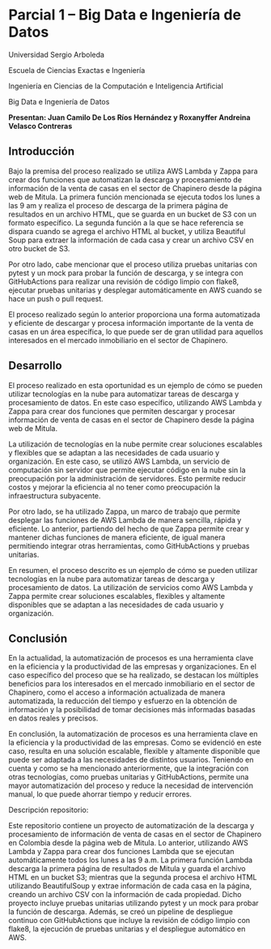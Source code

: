 # Parcial 1 – Big Data e Ingeniería de Datos

 

Universidad Sergio Arboleda

 

Escuela de Ciencias Exactas e Ingeniería

 

Ingeniería en Ciencias de la Computación e Inteligencia Artificial



Big Data e Ingeniería de Datos



**Presentan: Juan Camilo De Los Ríos Hernández y Roxanyffer Andreina Velasco Contreras**

 

## Introducción

Bajo la premisa del proceso realizado se utiliza AWS Lambda y Zappa para crear dos funciones que automatizan la descarga y procesamiento de información de la venta de casas en el sector de Chapinero desde la página web de Mitula. La primera función mencionada se ejecuta todos los lunes a las 9 am y realiza el proceso de descarga de la primera página de resultados en un archivo HTML, que se guarda en un bucket de S3 con un formato específico. La segunda función a la que se hace referencia se dispara cuando se agrega el archivo HTML al bucket, y utiliza Beautiful Soup para extraer la información de cada casa y crear un archivo CSV en otro bucket de S3.

Por otro lado, cabe mencionar que el proceso utiliza pruebas unitarias con pytest y un mock para probar la función de descarga, y se integra con GitHubActions para realizar una revisión de código limpio con flake8, ejecutar pruebas unitarias y desplegar automáticamente en AWS cuando se hace un push o pull request.

El proceso realizado según lo anterior proporciona una forma automatizada y eficiente de descargar y procesa información importante de la venta de casas en un área específica, lo que puede ser de gran utilidad para aquellos interesados en el mercado inmobiliario en el sector de Chapinero.

 

## Desarrollo

El proceso realizado en esta oportunidad es un ejemplo de cómo se pueden utilizar tecnologías en la nube para automatizar tareas de descarga y procesamiento de datos. En este caso específico, utilizando AWS Lambda y Zappa para crear dos funciones que permiten descargar y procesar información de venta de casas en el sector de Chapinero desde la página web de Mitula.

La utilización de tecnologías en la nube permite crear soluciones escalables y flexibles que se adaptan a las necesidades de cada usuario y organización. En este caso, se utilizó AWS Lambda, un servicio de computación sin servidor que permite ejecutar código en la nube sin la preocupación por la administración de servidores. Esto permite reducir costos y mejorar la eficiencia al no tener como preocupación la infraestructura subyacente.

Por otro lado, se ha utilizado Zappa, un marco de trabajo que permite desplegar las funciones de AWS Lambda de manera sencilla, rápida y eficiente. Lo anterior, partiendo del hecho de que Zappa permite crear y mantener dichas funciones de manera eficiente, de igual manera permitiendo integrar otras herramientas, como GitHubActions y pruebas unitarias.

En resumen, el proceso descrito es un ejemplo de cómo se pueden utilizar tecnologías en la nube para automatizar tareas de descarga y procesamiento de datos. La utilización de servicios como AWS Lambda y Zappa permite crear soluciones escalables, flexibles y altamente disponibles que se adaptan a las necesidades de cada usuario y organización.

 

## Conclusión

En la actualidad, la automatización de procesos es una herramienta clave en la eficiencia y la productividad de las empresas y organizaciones. En el caso específico del proceso que se ha realizado, se destacan los múltiples beneficios para los interesados en el mercado inmobiliario en el sector de Chapinero, como el acceso a información actualizada de manera automatizada, la reducción del tiempo y esfuerzo en la obtención de información y la posibilidad de tomar decisiones más informadas basadas en datos reales y precisos.

En conclusión, la automatización de procesos es una herramienta clave en la eficiencia y la productividad de las empresas. Como se evidenció en este caso, resulta en una solución escalable, flexible y altamente disponible que puede ser adaptada a las necesidades de distintos usuarios. Teniendo en cuenta y como se ha mencionado anteriormente, que la integración con otras tecnologías, como pruebas unitarias y GitHubActions, permite una mayor automatización del proceso y reduce la necesidad de intervención manual, lo que puede ahorrar tiempo y reducir errores.

 

Descripción repositorio:

 

Este repositorio contiene un proyecto de automatización de la descarga y procesamiento de información de venta de casas en el sector de Chapinero en Colombia desde la página web de Mitula. Lo anterior, utilizando AWS Lambda y Zappa para crear dos funciones Lambda que se ejecutan automáticamente todos los lunes a las 9 a.m. La primera función Lambda descarga la primera página de resultados de Mitula y guarda el archivo HTML en un bucket S3; mientras que la segunda procesa el archivo HTML utilizando BeautifulSoup y extrae información de cada casa en la página, creando un archivo CSV con la información de cada propiedad. Dicho proyecto incluye pruebas unitarias utilizando pytest y un mock para probar la función de descarga. Además, se creó un pipeline de despliegue continuo con GitHubActions que incluye la revisión de código limpio con flake8, la ejecución de pruebas unitarias y el despliegue automático en AWS.